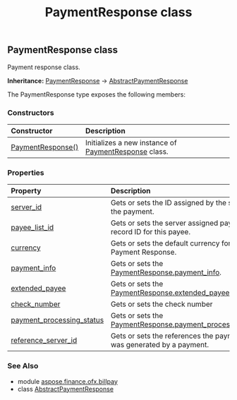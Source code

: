 ﻿---
title: PaymentResponse class
second_title: Aspose.Finance for Python via .NET API References
description: 
type: docs
weight: 380
url: /python-net/aspose.finance.ofx.billpay/paymentresponse/
is_root: false
---

## PaymentResponse class

Payment response class.



**Inheritance:** [PaymentResponse](/finance/python-net/aspose.finance.ofx.billpay/paymentresponse) → 
[AbstractPaymentResponse](/finance/python-net/aspose.finance.ofx.billpay/abstractpaymentresponse)



The PaymentResponse type exposes the following members:

### Constructors
| Constructor | Description |
| :- | :- |
| [PaymentResponse()](/finance/python-net/aspose.finance.ofx.billpay/paymentresponse/__init__/#) | Initializes a new instance of [PaymentResponse](/finance/python-net/aspose.finance.ofx.billpay/paymentresponse) class. |


### Properties
| Property | Description |
| :- | :- |
| [server_id](/finance/python-net/aspose.finance.ofx.billpay/paymentresponse/server_id) | Gets or sets the ID assigned by the server to the payment. |
| [payee_list_id](/finance/python-net/aspose.finance.ofx.billpay/paymentresponse/payee_list_id) | Gets or sets the server assigned payee list record ID for this payee. |
| [currency](/finance/python-net/aspose.finance.ofx.billpay/paymentresponse/currency) | Gets or sets the default currency for the Payment Response. |
| [payment_info](/finance/python-net/aspose.finance.ofx.billpay/paymentresponse/payment_info) | Gets or sets the [PaymentResponse.payment_info](/finance/python-net/aspose.finance.ofx.billpay/paymentresponse#payment_info). |
| [extended_payee](/finance/python-net/aspose.finance.ofx.billpay/paymentresponse/extended_payee) | Gets or sets the [PaymentResponse.extended_payee](/finance/python-net/aspose.finance.ofx.billpay/paymentresponse#extended_payee). |
| [check_number](/finance/python-net/aspose.finance.ofx.billpay/paymentresponse/check_number) | Gets or sets the check number |
| [payment_processing_status](/finance/python-net/aspose.finance.ofx.billpay/paymentresponse/payment_processing_status) | Gets or sets the [PaymentResponse.payment_processing_status](/finance/python-net/aspose.finance.ofx.billpay/paymentresponse#payment_processing_status). |
| [reference_server_id](/finance/python-net/aspose.finance.ofx.billpay/paymentresponse/reference_server_id) | Gets or sets the references the payment if it was generated by a payment. |


### See Also

* module [aspose.finance.ofx.billpay](../)
* class [AbstractPaymentResponse](/finance/python-net/aspose.finance.ofx.billpay/abstractpaymentresponse)

